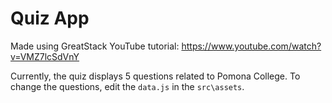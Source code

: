 # Quiz App

Made using GreatStack YouTube tutorial: https://www.youtube.com/watch?v=VMZ7lcSdVnY

Currently, the quiz displays 5 questions related to Pomona College. To change the questions, edit the `data.js` in the `src\assets`.
